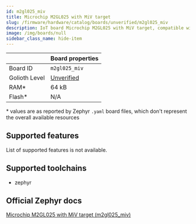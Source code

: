 ```yaml
---
id: m2gl025_miv
title: Microchip M2GL025 with MiV target
slug: /firmware/hardware/catalog/boards/unverified/m2gl025_miv
description: IoT board Microchip M2GL025 with MiV target, compatible with Golioth at unverified level.
image: /img/boards/null
sidebar_class_name: hide-item
---
```


[//]: # (This is an auto-generated file, do not edit! Changes to it will be lost upon re-generation)



|                | Board properties     |
| -------------  | -------------------- |
| Board ID       | `m2gl025_miv` |
| Golioth Level  | [Unverified](/firmware/hardware#unverified-boards) |
| RAM*           | 64 kB |
| Flash*         | N/A |

\* values are as reported by Zephyr `.yaml` board files, which don't represent the overall available resources



## Supported features

List of supported features is not available.

## Supported toolchains

* zephyr

## Official Zephyr docs

[Microchip M2GL025 with MiV target (m2gl025_miv)](https://docs.zephyrproject.org/latest/boards/microchip/m2gl025_miv/doc/index.html)
